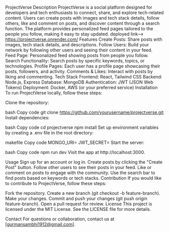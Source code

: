 ProjectVerse
Description
ProjectVerse is a social platform designed for developers and tech enthusiasts to connect, share, and explore tech-related content. Users can create posts with images and tech stack details, follow others, like and comment on posts, and discover content through a search function. The platform provides personalized feed pages tailored to the people you follow, making it easy to stay updated.
deployed link--> https://projectverse.onrender.com/
Features
Create Posts: Share posts with images, tech stack details, and descriptions.
Follow Users: Build your network by following other users and seeing their content in your feed.
Feed Page: Personalized feed showing posts from people you follow.
Search Functionality: Search posts by specific keywords, topics, or technologies.
Profile Pages: Each user has a profile page showcasing their posts, followers, and activity.
Comments & Likes: Interact with posts by liking and commenting.
Tech Stack
Frontend: React, Tailwind CSS
Backend: Node.js, Express
Database: MongoDB
Authentication: JWT (JSON Web Tokens)
Deployment: Docker, AWS (or your preferred service)
Installation
To run ProjectVerse locally, follow these steps:

Clone the repository:

bash
Copy code
git clone https://github.com/yourusername/projectverse.git
Install dependencies:

bash
Copy code
cd projectverse
npm install
Set up environment variables by creating a .env file in the root directory:

makefile
Copy code
MONGO_URI=<your-mongo-db-uri>
JWT_SECRET=<your-secret-key>
Start the server:

bash
Copy code
npm run dev
Visit the app at http://localhost:3000.

Usage
Sign up for an account or log in.
Create posts by clicking the "Create Post" button.
Follow other users to see their posts in your feed.
Like or comment on posts to engage with the community.
Use the search bar to find posts based on keywords or tech stacks.
Contribution
If you would like to contribute to ProjectVerse, follow these steps:

Fork the repository.
Create a new branch (git checkout -b feature-branch).
Make your changes.
Commit and push your changes (git push origin feature-branch).
Open a pull request for review.
License
This project is licensed under the MIT License. See the LICENSE file for more details.

Contact
For questions or collaboration, contact us at [gurmansambhi1912@gmail.com].
